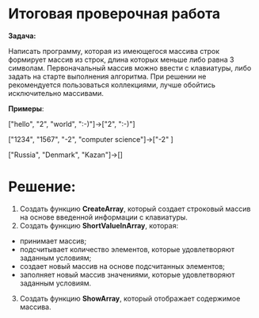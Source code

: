 # Итоговая проверочная работа
**Задача:**

Написать программу, которая из имеющегося массива строк формирует массив из строк, длина которых меньше либо равна 3 символам. Первоначальный массив можно ввести с клавиатуры, либо задать на старте выполнения алгоритма. При решении не рекомендуется пользоваться коллекциями, лучше обойтись исключительно массивами.

**Примеры**:

["hello", "2", "world", ":-)"]->["2", ":-)"]

["1234", "1567", "-2", "computer science"]->["-2" ]

["Russia", "Denmark", "Kazan"]->[]


# Решение:

1. Создать функцию **CreateArray**, который создает строковый массив на основе введенной информации с клавиатуры.
2. Создать функцию **ShortValueInArray**, которая:
- принимает массив;
- подсчитывает количество элементов, которые удовлетворяют заданным условиям;
- создает новый массив на основе подсчитанных элементов;
- заполняет новый массив значениями, которые удовлетворяют заданным условиям.
3. Создать функцию **ShowArray**, который отображает содержимое массива.